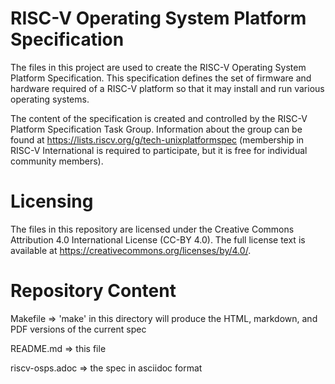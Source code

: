 # RISC-V Operating System Platform Specification

The files in this project are used to create the RISC-V Operating System
Platform Specification.  This specification defines the set of firmware
and hardware required of a RISC-V platform so that it may install and run
various operating systems.

The content of the specification is created and controlled by the RISC-V
Platform Specification Task Group.  Information about the group can be
found at https://lists.riscv.org/g/tech-unixplatformspec (membership in
RISC-V International is required to participate, but it is free for
individual community members).

# Licensing

The files in this repository are licensed under the Creative Commons
Attribution 4.0 International License (CC-BY 4.0).  The full license
text is available at https://creativecommons.org/licenses/by/4.0/.

# Repository Content

Makefile	=> 'make' in this directory will produce the HTML, markdown,
		   and PDF versions of the current spec

README.md	=> this file

riscv-osps.adoc	=> the spec in asciidoc format

